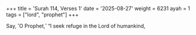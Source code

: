 +++
title = 'Surah 114, Verses 1'
date = '2025-08-27'
weight = 6231
ayah = 1
tags = ["lord", "prophet"]
+++

Say, ˹O Prophet,˺ “I seek refuge in the Lord of humankind,